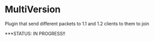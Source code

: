# MultiVersion
Plugin that send different packets to 1.1 and 1.2 clients to them to join

***STATUS: IN PROGRESS!!
